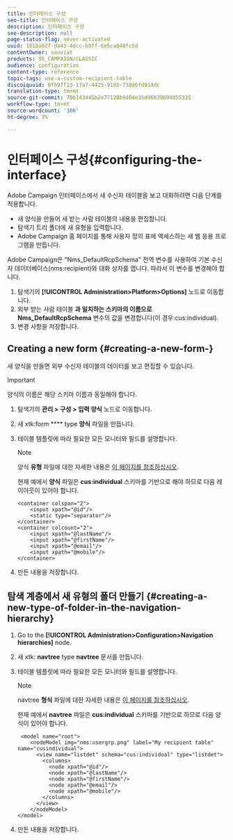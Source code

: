 ```yaml
---
title: 인터페이스 구성
seo-title: 인터페이스 구성
description: 인터페이스 구성
seo-description: null
page-status-flag: never-activated
uuid: 101ba02f-da43-4dcc-b9ff-6e5ca848fc5d
contentOwner: sauviat
products: SG_CAMPAIGN/CLASSIC
audience: configuration
content-type: reference
topic-tags: use-a-custom-recipient-table
discoiquuid: 8fb9ff23-17a7-4425-9195-738d6fd914dc
translation-type: tm+mt
source-git-commit: 70b143445b2e77128b9404e35d96b39694d55335
workflow-type: tm+mt
source-wordcount: '306'
ht-degree: 3%

---
```



# 인터페이스 구성{#configuring-the-interface}

Adobe Campaign 인터페이스에서 새 수신자 테이블을 보고 대화하려면 다음 단계를 적용합니다.

* 새 양식을 만들어 새 받는 사람 테이블의 내용을 편집합니다.
* 탐색기 트리 폴더에 새 유형을 입력합니다.
* Adobe Campaign 홈 페이지를 통해 사용자 정의 표에 액세스하는 새 웹 응용 프로그램을 만듭니다.

Adobe Campaign은 &quot;Nms_DefaultRcpSchema&quot; 전역 변수를 사용하여 기본 수신자 데이터베이스(nms:recipient)와 대화 상자를 엽니다. 따라서 이 변수를 변경해야 합니다.

1. 탐색기의 **[!UICONTROL Administration>Platform>Options]** 노드로 이동합니다.
1. 외부 받는 사람 테이블 **과 일치하는 스키마의 이름으로 Nms_DefaultRcpSchema** 변수의 값을 변경합니다(이 경우:cus:individual).
1. 변경 사항을 저장합니다.

## Creating a new form {#creating-a-new-form-}

새 양식을 만들면 외부 수신자 테이블의 데이터를 보고 편집할 수 있습니다.

>[!IMPORTANT]
>
>양식의 이름은 해당 스키마 이름과 동일해야 합니다.

1. 탐색기의 **관리 > 구성 > 입력 양식** 노드로 이동합니다.
1. 새 xtk:form **** type **양식** 파일을 만듭니다.
1. 테이블 템플릿에 따라 필요한 모든 모니터와 필드를 설명합니다.

   >[!NOTE]
   >
   >양식 **유형** 파일에 대한 자세한 내용은 [이 페이지를 참조하십시오](../../configuration/using/identifying-a-form.md).

   현재 예에서 **양식** 파일은 **cus:individual** 스키마를 기반으로 해야 하므로 다음 레이아웃이 있어야 합니다.

   ```
   <container colspan="2">
       <input xpath="@id"/>
       <static type="separator"/>
   </container>
   <container colcount="2">
       <input xpath="@lastName"/>
       <input xpath="@firstName"/>
       <input xpath="@email"/>
       <input xpath="@mobile"/>
   </container> 
   ```

1. 만든 내용을 저장합니다.

## 탐색 계층에서 새 유형의 폴더 만들기 {#creating-a-new-type-of-folder-in-the-navigation-hierarchy}

1. Go to the **[!UICONTROL Administration>Configuration>Navigation hierarchies]** node.
1. 새 xtk: **navtree** type **navtree** 문서를 만듭니다.
1. 테이블 템플릿에 따라 필요한 모든 모니터와 필드를 설명합니다.

   >[!NOTE]
   >
   >navtree **형식** 파일에 대한 자세한 내용은 [이 페이지를 참조하십시오](../../configuration/using/about-navigation-hierarchy.md).

   현재 예에서 **navtree** 파일은 **cus:individual** 스키마를 기반으로 하므로 다음 양식이 있어야 합니다.

   ```
    <model name="root">
       <nodeModel img="nms:usergrp.png" label="My recipient table" name="cusindividual">
         <view name="listdet" schema="cus:individual" type="listdet">
           <columns>
             <node xpath="@id"/>
             <node xpath="@lastName"/>
             <node xpath="@firstName"/>
             <node xpath="@email"/>
             <node xpath="@mobile"/>
           </columns>
         </view>
       </nodeModel>
   </model>
   ```

1. 만든 내용을 저장합니다.

